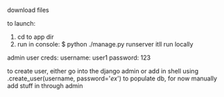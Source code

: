 download files

to launch:
1. cd to app dir
2. run in console: $ python ./manage.py runserver
itll run locally

admin user creds:
username: user1 password: 123

to create user, either go into the django admin or add in shell using .create_user(username, password='_ex_')
to populate db, for now manually add stuff in through admin 
